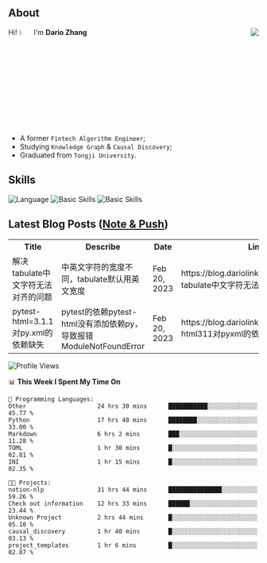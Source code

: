 ## About

<img align="right" src="https://github-readme-stats.vercel.app/api?username=dario-github&show_icons=true&bg_color=00000000&hide_title=true&hide_border=true&include_all_commits=true&count_private=true&theme=transparent" />

Hi! <img src="https://media.giphy.com/media/hvRJCLFzcasrR4ia7z/giphy.gif" width="5%"> I'm **Dario Zhang**

- A former `Fintech Algorithm Engineer`;
- Studying `Knowledge Graph` & `Causal Discovery`;
- Graduated from `Tongji University`.

## Skills

![Language](https://skillicons.dev/icons?i=py,matlab,pytorch,latex,regex,mysql,sqlite)
![Basic Skills](https://skillicons.dev/icons?i=bash,git,linux,md)
![Basic Skills](https://skillicons.dev/icons?i=vim,vscode,jupyterlab)

## Latest Blog Posts ([Note & Push](https://blog.dariolink.vercel.app/))

<table>
  <tr><th>Title</th><th>Describe</th><th>Date</th><th>Link</th></tr>
  <!-- BLOG-POST-LIST:START --><tr><td>解决tabulate中文字符无法对齐的问题</td><td>中英文字符的宽度不同，tabulate默认用英文宽度</td><td>Feb 20, 2023</td><td>https://blog.dariolink.vercel.app/解决tabulate中文字符无法对齐的问题</td></tr><tr><td>pytest-html=3.1.1对py.xml的依赖缺失</td><td>pytest的依赖pytest-html没有添加依赖py，导致报错ModuleNotFoundError</td><td>Feb 20, 2023</td><td>https://blog.dariolink.vercel.app/pytest-html311对pyxml的依赖缺失</td></tr><!-- BLOG-POST-LIST:END -->
</table>

<!--START_SECTION:waka-->
![Profile Views](http://img.shields.io/badge/Profile%20Views-0-blue)

📊 **This Week I Spent My Time On** 

```text
💬 Programming Languages: 
Other                    24 hrs 30 mins      ███████████░░░░░░░░░░░░░░   45.77 % 
Python                   17 hrs 40 mins      ████████░░░░░░░░░░░░░░░░░   33.00 % 
Markdown                 6 hrs 2 mins        ███░░░░░░░░░░░░░░░░░░░░░░   11.28 % 
TOML                     1 hr 30 mins        █░░░░░░░░░░░░░░░░░░░░░░░░   02.81 % 
INI                      1 hr 15 mins        █░░░░░░░░░░░░░░░░░░░░░░░░   02.35 % 

🐱‍💻 Projects: 
notion-nlp               31 hrs 44 mins      ███████████████░░░░░░░░░░   59.26 % 
Check out information    12 hrs 33 mins      ██████░░░░░░░░░░░░░░░░░░░   23.44 % 
Unknown Project          2 hrs 44 mins       █░░░░░░░░░░░░░░░░░░░░░░░░   05.10 % 
causal_discovery         1 hr 40 mins        █░░░░░░░░░░░░░░░░░░░░░░░░   03.13 % 
project_templates        1 hr 6 mins         █░░░░░░░░░░░░░░░░░░░░░░░░   02.07 % 
```


<!--END_SECTION:waka-->
